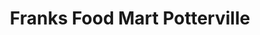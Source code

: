 ---
title: "Franks Food Mart Potterville"
url: /potterville/franks-food-mart-potterville/
shop: Lebensmittel
---